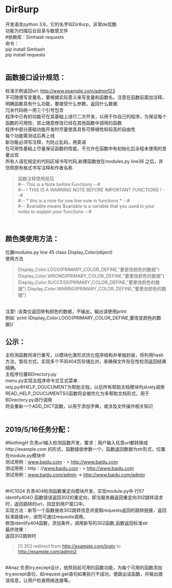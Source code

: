 Dir8urp
==
开发语言python 3.6，它的名字叫Dir8urp，非常de炫酷<br>
功能为扫描后台目录与敏感文件<br>
#依赖库：Simhash requests<br>
命令：<br>
pip install Simhash<br>
pip install requests<br>
<br>

函数接口设计规范：
--
标准示例返回url: http://www.example.com/admin123
<br>
不可随便写变量名，要根据实际意义来写变量和函数名，注意在函数前面加注释，明确函数具有什么功能，要接受什么参数，返回什么数据<br>
冗余代码统一用三个引号包含<br>
程序中已有的功能可在其基础上进行二次开发，以用于你自己的程序，为保证每个函数的可用性，禁止随意修改已经在其他函数中调用的函数<br>
程序中部分基础功能开发时尽量使其具有可移植性和较高的自由性<br>
每个功能需测试后再上线<br>
新功能必须写注释，为防止乱码，用英语<br>
在可用性基础上尽量保证函数的性能，不允许在函数中有初始化后全程未使用的变量出现<br>
所有人请在规定的代码区域书写代码,新建函数放在modules.py line36 之后，并仿照原有格式书写注释和作者名称<br>
>函数注释使用规范<br>
>#-- This is a Note before Functions --#<br>
>#-- ! THIS IS A WARNING NOTE BEFORE IMPORTANT FUNCTIONS ! --#<br>
>#-- * this is a note for one line note in functions * --#<br>
>#-- $variable means $variable is a variable that you used in your notes to explain your functions --#<br>
<br>

颜色类使用方法：
--
位置modules.py line 45 class Display_Color(object)<br>
使用方法<br>
>Display_Color.LOGO(PRIMARY_COLOR_DEFINE,"要更改颜色的数据")
>Display_Color.WRONG(PRIMARY_COLOR_DEFINE,"要更改颜色的数据")
>Display_Color.SUCCESS(PRIMARY_COLOR_DEFINE,"要更改颜色的数据")
>Display_Color.WARING(PRIMARY_COLOR_DEFINE,"要更改颜色的数据")
<br>
注意! :该类仅返回带有颜色的数据，不输出，输出请使用print<br>
例如
`print (Display_Color.LOGO(PRIMARY_COLOR_DEFINE,要改变颜色的数据))`

<br>

公示：
--
主检测函数将进行重写，以模块化类形式优化程序结构并单独封装，将利用hash方法，暂存方式，实现多个不同404页存储比对，来确保文件存在性检测返回结果精确。<br>
主程序位置BDirectory.py <br>
menu.py实现主程序命令交互式菜单.<br>
rely.py中HELP_DOUCUMENT为帮助文档，以后所有帮助文档模块均从rely调用<br>
READ_HELP_DOUCUMENTS()函数将会被优化为多帮助文档形式，用于BDirectory.py进行调用<br>
将会重新一个ADD_DICT函数，以用于添加字典，或涉及文件操作相关知识<br>
<br>

2019/5/16任务分配：
--
#NothingH 负责url输入检测函数开发，要求：用户输入任意url都转换成http://example.com 的形式，函数接收参数一个，函数返回数据为str形式，位置在module.py模块中<br>
测试用例：www.baidu.com - > http://www.baidu.com<br>
测试用例：http：//www.baidu.com - > http://www.baidu.com<br>
测试用例：www.baidu.com/admin -> http://www.baidu.com/admin<br>
<br>

#HC1024 负责404检测函数重定向模块开发，实现module.py中 行57 identify404() 函数错误返回302的重定向，即当服务器返回重定向302跳转请求时，返回跳转的url，回显到用户窗口中。<br>实现方法：新写一个函数接收302跳转信息并提取requests返回的跳转链接，返回标准链接str，进而可通过requests调用。<br>修改identify404函数，添加条件，调用新写的302函数,函数返回标准str<br>
最终效果：<br>返回302跳转时<br>
>[!] 302 redirect from http://example.com/login to http://example.com/admin2
<br>
#Anaz 负责try,except设计，依照目前可用的函数功能，为每个可用的函数添加try,except语句，如request.get语句如果执行不成功，便跳出该函数，并输出错误信息，让用户检查网络连接等。
<br>
